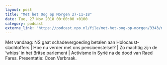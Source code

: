 ```yaml
---
layout: post
title: "Met het Oog op Morgen 27-11-18"
date: Tue, 27 Nov 2018 00:00:00 +0100
category: podcast
externe_link: "https://podcast.npo.nl/file/met-het-oog-op-morgen/3343/nporadio1_met-het-oog-op-morgen_20181127_met-het-oog-op-morgen-27-11-18.mp3"
---
```


Met vandaag: NS gaat schadevergoeding betalen aan Holocaust-slachtoffers | Hoe nu verder met ons pensioenstelsel? | Zo machtig zijn de ‘whips’ in het Britse parlement | Activisme in Syrië na de dood van Raed Fares. Presentatie: Coen Verbraak.
